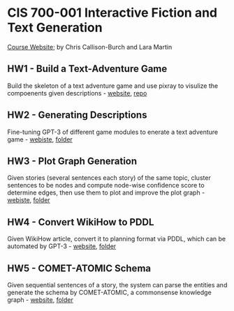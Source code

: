 # CIS 700-001 Interactive Fiction and Text Generation

[Course Website](https://interactive-fiction-class.org/index.html); by Chris Callison-Burch and Lara Martin

## HW1 - Build a Text-Adventure Game

Build the skeleton of a text adventure game and use pixray to visulize the compoenents given descriptions - [website](https://interactive-fiction-class.org/homeworks/text-adventure-game/text-adventure-game.html), [repo](https://github.com/realliyifei/cis700-01-hw1-text-adventure-game)

## HW2 - Generating Descriptions

Fine-tuning GPT-3 of different game modules to enerate a text adventure game - [webiste](https://interactive-fiction-class.org/homeworks/generating-descriptions/generating-descriptions.html), [folder](./hw2-generating-descriptions)

## HW3 - Plot Graph Generation

Given stories (several sentences each story) of the same topic, cluster sentences to be nodes and compute node-wise confidence score to determine edges, then use them to plot and improve the plot graph - [webiste](https://interactive-fiction-class.org/homeworks/plots/plots.html), [folder](./hw3-plot-graph-gen)

## HW4 - Convert WikiHow to PDDL

Given WikiHow article, convert it to planning format via PDDL, which can be automated by GPT-3 - [website](https://interactive-fiction-class.org/homeworks/planning/planning.html), [folder](./hw4-wikihow-pddl)

## HW5 - COMET-ATOMIC Schema

Given sequential sentences of a story, the system can parse the entities and generate the schema by COMET-ATOMIC, a commonsense knowledge graph - [website](https://interactive-fiction-class.org/homeworks/schemas/schemas.html), [folder](./hw5-comet-atomic-schema)

